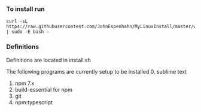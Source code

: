### To install run

```
curl -sL https://raw.githubusercontent.com/JohnEspenhahn/MyLinuxInstall/master/webinstall.sh | sudo -E bash -
```

### Definitions
Definitions are located in install.sh

The following programs are currently setup to be installed
0. sublime text
1. npm 7.x
2. build-essential for npm
3. git
4. npm:typescript
